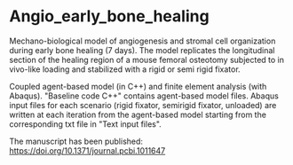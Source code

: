 # Angio_early_bone_healing

Mechano-biological model of angiogenesis and stromal cell organization during early bone healing (7 days). The model replicates the longitudinal section of the healing region of a mouse femoral osteotomy subjected to in vivo-like loading and stabilized with a rigid or semi rigid fixator.

Coupled agent-based model (in C++) and finite element analysis (with Abaqus). 
"Baseline code C++" contains agent-based model files. Abaqus input files for each scenario (rigid fixator, semirigid fixator, unloaded) are written at each iteration from the agent-based model starting from the corresponding txt file in "Text input files".

The manuscript has been published: https://doi.org/10.1371/journal.pcbi.1011647 
